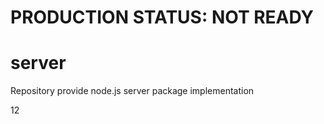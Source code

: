 # PRODUCTION STATUS: NOT READY

# server

Repository provide node.js server package implementation

12
